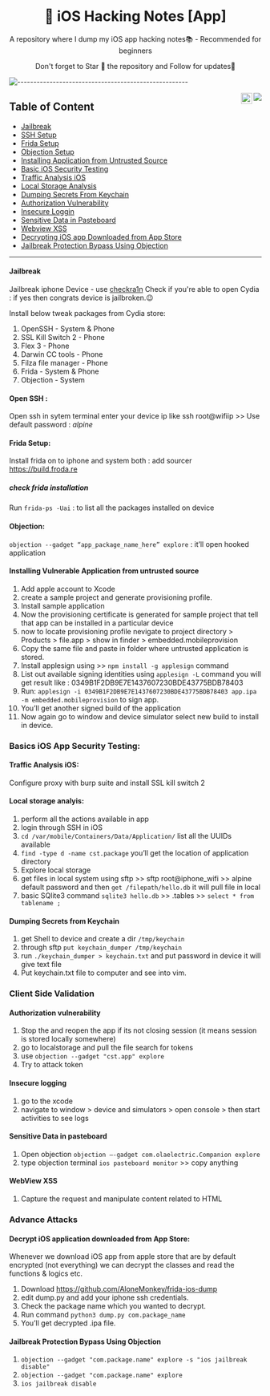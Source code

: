 <H1 align="center"> 🥷 iOS Hacking Notes [App]</h1>
<p align="center"> A repository where I dump my iOS app hacking notes📚 - Recommended for beginners </p>
<p align="center"> Don't forget to Star 🌟 the repository and Follow for updates🙂  </p>




![-----------------------------------------------------](https://raw.githubusercontent.com/andreasbm/readme/master/assets/lines/aqua.png)

<a href="https://twitter.com/InfosecTweet">
  <img align="right" src="https://visitor-badge.glitch.me/badge?page_id=bugdisclose.iOS-Hacking-Notes&left_color=655BE1&right_color=green" />
</a>

<a href="https://twitter.com/InfosecTweet">
  <img align="right" alt="InfosecTweet's Twitter" width="22px" src="https://raw.githubusercontent.com/peterthehan/peterthehan/master/assets/twitter.svg" />
</a>

## Table of Content
* [Jailbreak](#Jailbreak)
* [SSH Setup](#open-ssh-)
* [Frida Setup](#frida-setup)
* [Objection Setup](#objection)
* [Installing Application from Untrusted Source](#installing-vulnerable-application-from-untrusted-source)
* [Basic iOS Security Testing](#basics-ios-app-security-testing)
* [Traffic Analysis iOS](#traffic-analysis-ios)
* [Local Storage Analysis](#local-storage-analyis)
* [Dumping Secrets From Keychain](#dumping-secrets-from-keychain)
* [Authorization Vulnerability](#authorization-vulnerability)
* [Insecure Loggin](#insecure-logging)
* [Sensitive Data in Pasteboard](#sensitive-data-in-pasteboard)
* [Webview XSS](#webview-xss)
* [Decrypting iOS app Downloaded from App Store](#decrypt-ios-application-downloaded-from-app-store)
* [Jailbreak Protection Bypass Using Objection](#jailbreak-protection-bypass-using-objection)

---

#### Jailbreak
Jailbreak iphone Device - use [checkra1n](https://checkra.in/)
Check if you're able to open Cydia : if yes then congrats device is jailbroken.😉

Install below tweak packages from Cydia store:
1. OpenSSH - System & Phone
2. SSL Kill Switch 2 - Phone
3. Flex 3 - Phone
4. Darwin CC tools - Phone
5. Filza file manager - Phone
6. Frida - System & Phone
7. Objection - System

#### Open SSH : 
Open ssh in sytem terminal enter your device ip like ssh root@wifiip >> Use default password : _alpine_

#### Frida Setup:
Install frida on to iphone and system both : add sourcer https://build.froda.re	
##### check frida installation

Run ```frida-ps -Uai``` : to list all the packages installed on device

#### Objection:
```objection --gadget “app_package_name_here” explore``` : it’ll open hooked application

#### Installing Vulnerable Application from untrusted source

1. Add apple account to Xcode
2. create a sample project and generate provisioning profile.
3. Install sample application 
4. Now the provisioning certificate is generated for sample project that tell that app can be installed in a particular device
5. now to locate provisioning profile nevigate to project directory > Products > file.app > show in finder > embedded.mobileprovision 
6. Copy the same file and paste in folder where untrusted application is stored.
7. Install applesign using >> ```npm install -g applesign``` command
8. List out available signing identities using ```applesign -L``` command you will get result like : 0349B1F2DB9E7E1437607230BDE43775BDB78403
9. Run: ```applesign -i 0349B1F2DB9E7E1437607230BDE43775BDB78403 app.ipa -m embedded.mobileprovision```  to sign app.
10. You’ll get another signed build of the application
11. Now again go to window and device simulator select new build to install in device.

### Basics iOS App Security Testing: 

#### Traffic Analysis iOS:
Configure proxy with burp suite and install SSL kill switch 2

#### Local storage analyis:
1. perform all the actions available in app
2. login through SSH in iOS
3. ```cd /var/mobile/Containers/Data/Application/``` list all the UUIDs available
4. ```find -type d -name cst.package``` you’ll get the location of application directory
5. Explore local storage
6. get files in local system using sftp >> sftp root@iphone_wifi >> alpine default password and then ```get /filepath/hello.db``` it will pull file in local
7. basic SQlite3 command ```sqlite3 hello.db``` >> .tables >> ```select * from tablename ;```


#### Dumping Secrets from Keychain
1. get Shell to device and create a dir ```/tmp/keychain```
2. through sftp ```put keychain_dumper /tmp/keychain```
3. run ```./keychain_dumper > keychain.txt``` and put password in device it will give text file
4. Put keychain.txt file to computer and see into vim.

### Client Side Validation

#### Authorization vulnerability 
1.  Stop the and reopen the app if its not closing session (it means session is stored locally somewhere)
2.  go to localstorage and pull the file search for tokens
3. use ```objection --gadget "cst.app" explore```
4. Try to attack token

#### Insecure logging	
1. go to the xcode
2. navigate to window > device and simulators > open console > then start activities to see logs

#### Sensitive Data in pasteboard
1. Open objection ```objection —-gadget com.olaelectric.Companion explore```
2. type objection terminal ```ios pasteboard monitor``` >> copy anything

#### WebView XSS 
1. Capture the request and manipulate content related to HTML

### Advance Attacks

#### Decrypt iOS application downloaded from App Store:
Whenever we download iOS app from apple store that are by default encrypted (not everything) we can decrypt the classes and read the functions & logics etc.

1. Download https://github.com/AloneMonkey/frida-ios-dump
2. edit dump.py and add your iphone ssh credentials.
3. Check the package name which you wanted to decrypt.
4. Run command ```python3 dump.py com.package_name```
5. You’ll get decrypted .ipa file.


#### Jailbreak Protection Bypass Using Objection

1. ```objection --gadget "com.package.name" explore -s "ios jailbreak disable"```
2. ```objection --gadget "com.package.name" explore```
3. ```ios jailbreak disable```
